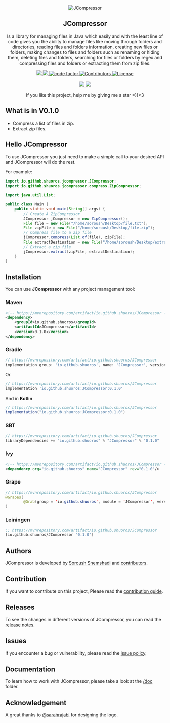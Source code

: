 <p align="center">
 <img src="https://user-images.githubusercontent.com/45015114/139809463-417377ca-2eef-4cec-9689-bd841b0ce5db.png" align="center" alt="JCompressor" />
 <h2 align="center">JCompressor</h2>
 <p align="center">Is a library for managing files in Java which easily and with the least line of code gives you
  the ability to manage files like moving through folders and directories, reading files and folders information,
  creating new files or folders, making changes to files and folders such as renaming or hiding them, deleting files
  and folders, searching for files or folders by regex and compressing files and folders or extracting them from zip files.</p>
</p>
  <p align="center">
    <a href="https://github.com/shuoros/JCompressor/actions">
      <img src="https://img.shields.io/github/workflow/status/shuoros/JCompressor/Test?label=Test&style=for-the-badge" />
    </a>
    <a href="https://mvnrepository.com/artifact/io.github.shuoros/JCompressor">
      <img src="https://img.shields.io/maven-central/v/io.github.shuoros/JCompressor?style=for-the-badge" />
    </a>
    <a href="https://www.codefactor.io/repository/github/shuoros/jterminal">
      <img alt="code factor" src="https://img.shields.io/codefactor/grade/github/shuoros/jcompressor/main?style=for-the-badge" />
    </a>
    <a href="#">
      <img alt="Contributors" src="https://img.shields.io/github/contributors/shuoros/jcompressor?style=for-the-badge&color=blueviolet" />
    </a>
    <a href="https://github.com/shuoros/JCompressor/blob/main/LICENSE">
      <img alt="License" src="https://img.shields.io/github/license/shuoros/jcompressor?style=for-the-badge" />
    </a>
    <br />
    <br />
    <a href="https://github.com/shuoros/JCompressor/issues">
      <img src="https://img.shields.io/github/issues-raw/shuoros/jcompressor?style=for-the-badge&color=red"/>
    </a>
    <a href="https://github.com/shuoros/JCompressor/issues">
      <img src="https://img.shields.io/github/issues-closed-raw/shuoros/jcompressor?style=for-the-badge"/>
    </a>
  </p>
  <p align="center">
	If you like this project, help me by giving me a star =))<3
  </p>

## What is in V0.1.0

- Compress a list of files in zip.
- Extract zip files.

## Hello JCompressor

To use JCompressor you just need to make a simple call to your desired API and JCompressor will do the rest.

For example:

```java
import io.github.shuoros.jcompressor.JCompressor;
import io.github.shuoros.jcompressor.compress.ZipCompressor;

import java.util.List;

public class Main {
    public static void main(String[] args) {
        // Create A ZipCompressor
        JCompressor jCompressor = new ZipCompressor();
        File file = new File("/home/soroush/Desktop/file.txt");
        File zipFile = new File("/home/soroush/Desktop/file.zip");
        // Compress file to a zip file
        jCompressor.compress(List.of(file), zipFile);
        File extractDestination = new File("/home/soroush/Desktop/extractHere/");
        // Extract a zip file
        jCompressor.extract(zipFile, extractDestination);
    }
}
```

## Installation

You can use **JCompressor** with any project management tool:

### Maven

```xml
<!-- https://mvnrepository.com/artifact/io.github.shuoros/JCompressor -->
<dependency>
    <groupId>io.github.shuoros</groupId>
    <artifactId>JCompressor</artifactId>
    <version>0.1.0</version>
</dependency>
```

### Gradle

```gradle
// https://mvnrepository.com/artifact/io.github.shuoros/JCompressor
implementation group: 'io.github.shuoros', name: 'JCompressor', version: '0.1.0'
```

Or

```gradle
// https://mvnrepository.com/artifact/io.github.shuoros/JCompressor
implementation 'io.github.shuoros:JCompressor:0.1.0'
```

And in **Kotlin**

```gradle
// https://mvnrepository.com/artifact/io.github.shuoros/JCompressor
implementation("io.github.shuoros:JCompressor:0.1.0")
```

### SBT

```sbt
// https://mvnrepository.com/artifact/io.github.shuoros/JCompressor
libraryDependencies += "io.github.shuoros" % "JCompressor" % "0.1.0"
```

### Ivy

```xml
<!-- https://mvnrepository.com/artifact/io.github.shuoros/JCompressor -->
<dependency org="io.github.shuoros" name="JCompressor" rev="0.1.0"/>
```

### Grape

```java
// https://mvnrepository.com/artifact/io.github.shuoros/JCompressor
@Grapes(
        @Grab(group = 'io.github.shuoros', module = 'JCompressor', version = '0.1.0')
)
```

### Leiningen

```clj
;; https://mvnrepository.com/artifact/io.github.shuoros/JCompressor
[io.github.shuoros/JCompressor "0.1.0"]
```

## Authors

JCompressor is developed by [Soroush Shemshadi](https://github.com/shuoros)
and [contributors](https://github.com/shuoros/JCompressor/blob/main/CONTRIBUTORS.md).

## Contribution

If you want to contribute on this project, Please read
the [contribution guide](https://github.com/shuoros/JCompressor/blob/main/CONTRIBUTE.md).

## Releases

To see the changes in different versions of JCompressor, you can read
the [release notes](https://github.com/shuoros/JCompressor/blob/main/RELEASENOTES.md).

## Issues

If you encounter a bug or vulnerability, please read
the [issue policy](https://github.com/shuoros/JCompressor/blob/main/ISSUES.md).

## Documentation

To learn how to work with JCompressor, please take a look at the [/doc](https://github.com/shuoros/JCompressor/tree/main/doc)
folder.

## Acknowledgement

A great thanks to [@sarahrajabi](https://github.com/sarahrajabi) for designing the logo.